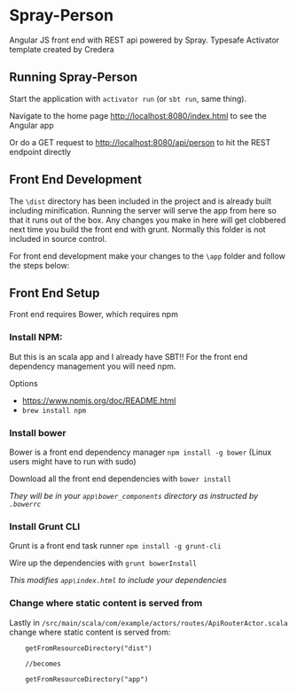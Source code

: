 # Spray-Person

Angular JS front end with REST api powered by Spray.  Typesafe Activator template created by Credera

## Running Spray-Person

Start the application with `activator run` (or `sbt run`, same thing).

Navigate to the home page [http://localhost:8080/index.html](http://localhost:8080/index.html) to see the Angular app

Or do a GET request to [http://localhost:8080/api/person](http://localhost:8080/api/person) to hit the REST endpoint directly

## Front End Development

The `\dist` directory has been included in the project and is already built including minification.
	Running the server will serve the app from here so that it runs out of the box.  Any changes you make in here will get clobbered next time
 you build the front end with grunt.  Normally this folder is not included in source control.

For front end development make your changes to the `\app` folder and follow the steps below:

## Front End Setup

Front end requires Bower, which requires npm

### Install NPM:
But this is an scala app and I already have SBT!!  For the front end dependency management you will need npm.

Options
- https://www.npmjs.org/doc/README.html
- `brew install npm`

### Install bower
Bower is a front end dependency manager `npm install -g bower` (Linux users might have to run with sudo)

Download all the front end dependencies with `bower install`

*They will be in your `app\bower_components` directory as instructed by `.bowerrc`*

### Install Grunt CLI
Grunt is a front end task runner
`npm install -g grunt-cli`

Wire up the dependencies with `grunt bowerInstall`

*This modifies `app\index.html` to include your dependencies*


### Change where static content is served from

Lastly in `/src/main/scala/com/example/actors/routes/ApiRouterActor.scala` change where static content is served from:

		getFromResourceDirectory("dist")

		//becomes
		
		getFromResourceDirectory("app")

